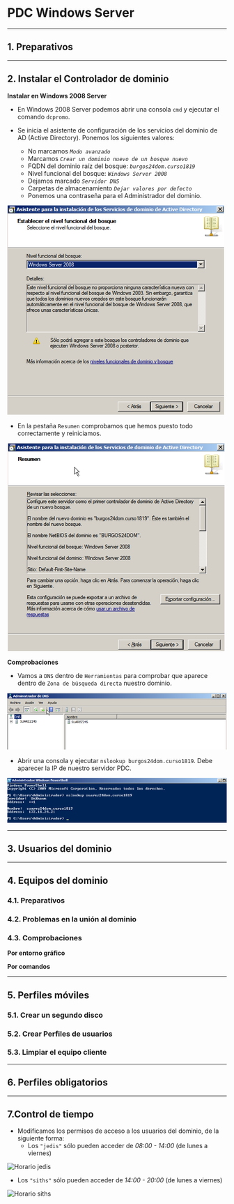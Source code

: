 
# PDC Windows Server

---

## 1. Preparativos



---

## 2. Instalar el Controlador de dominio

**Instalar en Windows 2008 Server**

* En Windows 2008 Server podemos abrir una consola `cmd` y ejecutar el comando `dcpromo`.

* Se inicia el asistente de configuración de los servicios del dominio de AD (Active Directory). Ponemos los siguientes valores:
  * No marcamos *`Modo avanzado`*
  * Marcamos *`Crear un dominio nuevo de un bosque nuevo`*
  * FQDN del dominio raíz del bosque: *`burgos24dom.curso1819`*
  * Nivel funcional del bosque: *`Windows Server 2008`*
  * Dejamos marcado *`Servidor DNS`*
  * Carpetas de almacenamiento *`Dejar valores por defecto`*
  * Ponemos una contraseña para el Administrador del dominio.


![Windows Server 2008 Funcional](./images/2008-funcional.png)

* En la pestaña `Resumen` comprobamos que hemos puesto todo correctamente y reiniciamos.

![Resumen Servicios de dominio](./images/resumen-dominio.png)

**Comprobaciones**

* Vamos a `DNS` dentro de `Herramientas` para comprobar que aparece dentro de `Zona de búsqueda directa` nuestro dominio.

![Comprobación DNS gráfica](./images/DNS.png)

* Abrir una consola y ejecutar `nslookup burgos24dom.curso1819`. Debe aparecer la IP de nuestro servidor PDC.

![Comprobación DNS comandos](./images/DNS-consola.png)

---

## 3. Usuarios del dominio



---

## 4. Equipos del dominio

### 4.1. Preparativos



### 4.2. Problemas en la unión al dominio



### 4.3. Comprobaciones

**Por entorno gráfico**



**Por comandos**



---

## 5. Perfiles móviles

### 5.1. Crear un segundo disco



### 5.2. Crear Perfiles de usuarios



### 5.3. Limpiar el equipo cliente



---

## 6. Perfiles obligatorios



---

## 7.Control de tiempo
* Modificamos los permisos de acceso a los usuarios del dominio, de la siguiente forma:
  * Los `"jedis"` sólo pueden acceder de *08:00 - 14:00* (de lunes a viernes)

![Horario jedis](./images/.png)

  * Los `"siths"` sólo pueden acceder de *14:00 - 20:00* (de lunes a viernes)

![Horario siths](./images/.png)
